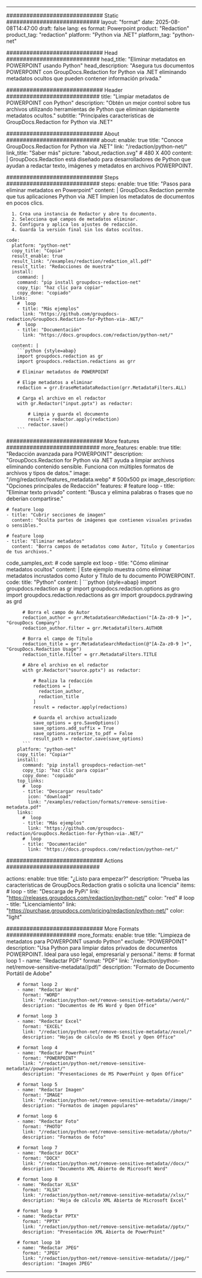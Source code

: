 
---
############################# Static ############################
layout: "format"
date:  2025-08-08T14:47:00
draft: false
lang: es
format: Powerpoint
product: "Redaction"
product_tag: "redaction"
platform: "Python via .NET"
platform_tag: "python-net"

############################# Head ############################
head_title: "Eliminar metadatos en POWERPOINT usando Python"
head_description: "Asegura tus documentos POWERPOINT con GroupDocs.Redaction for Python via .NET eliminando metadatos ocultos que pueden contener información privada."

############################# Header ############################
title: "Limpiar metadatos de POWERPOINT con Python" 
description: "Obtén un mejor control sobre tus archivos utilizando herramientas de Python que eliminan rápidamente metadatos ocultos."
subtitle: "Principales características de GroupDocs.Redaction for Python via .NET" 

############################# About ############################
about:
    enable: true
    title: "Conoce GroupDocs.Redaction for Python via .NET"
    link: "/redaction/python-net/"
    link_title: "Saber más"
    picture: "about_redaction.svg" # 480 X 400
    content: |
       GroupDocs.Redaction está diseñado para desarrolladores de Python que ayudan a redactar texto, imágenes y metadatos en archivos POWERPOINT.

############################# Steps ############################
steps:
    enable: true
    title: "Pasos para eliminar metadatos en Powerpoint"
    content: |
      GroupDocs.Redaction permite que tus aplicaciones Python via .NET limpien los metadatos de documentos en pocos clics.
      
      1. Crea una instancia de Redactor y abre tu documento.
      2. Selecciona qué campos de metadatos eliminar.
      3. Configura y aplica los ajustes de redacción.
      4. Guarda la versión final sin los datos ocultos.
   
    code:
      platform: "python-net"
      copy_title: "Copiar"
      result_enable: true
      result_link: "/examples/redaction/redaction_all.pdf"
      result_title: "Redacciones de muestra"
      install:
        command: |
        command: "pip install groupdocs-redaction-net"
        copy_tip: "haz clic para copiar"
        copy_done: "copiado"
      links:
        #  loop
        - title: "Más ejemplos"
          link: "https://github.com/groupdocs-redaction/GroupDocs.Redaction-for-Python-via-.NET/"
        #  loop
        - title: "Documentación"
          link: "https://docs.groupdocs.com/redaction/python-net/"
          
      content: |
        ```python {style=abap}
        import groupdocs.redaction as gr
        import groupdocs.redaction.redactions as grr

        # Eliminar metadatos de POWERPOINT

        # Elige metadatos a eliminar
        redaction = grr.EraseMetadataRedaction(grr.MetadataFilters.ALL)

        # Carga el archivo en el redactor
        with gr.Redactor("input.pptx") as redactor:

            # Limpia y guarda el documento
            result = redactor.apply(redaction)
            redactor.save()
        ```            


############################# More features ############################
more_features:
  enable: true
  title: "Redacción avanzada para POWERPOINT"
  description: "GroupDocs.Redaction for Python via .NET ayuda a limpiar archivos eliminando contenido sensible. Funciona con múltiples formatos de archivos y tipos de datos."
  image: "/img/redaction/features_metadata.webp" # 500x500 px
  image_description: "Opciones principales de Redacción"
  features:
    # feature loop
    - title: "Eliminar texto privado"
      content: "Busca y elimina palabras o frases que no deberían compartirse."

    # feature loop
    - title: "Cubrir secciones de imagen"
      content: "Oculta partes de imágenes que contienen visuales privadas o sensibles."

    # feature loop
    - title: "Eliminar metadatos"
      content: "Borra campos de metadatos como Autor, Título y Comentarios de tus archivos."
      
  code_samples_ext:
    # code sample ext loop
    - title: "Cómo eliminar metadatos ocultos"
      content: |
        Este ejemplo muestra cómo eliminar metadatos incrustados como Autor y Título de tu documento POWERPOINT.
      code:
        title: "Python"
        content: |
          ```python {style=abap}
          import groupdocs.redaction as gr
          import groupdocs.redaction.options as gro
          import groupdocs.redaction.redactions as grr
          import groupdocs.pydrawing as grd

          # Borra el campo de Autor
          redaction_author = grr.MetadataSearchRedaction("[A-Za-z0-9 ]+", "GroupDocs Company")
          redaction_author.filter = grr.MetadataFilters.AUTHOR

          # Borra el campo de Título
          redaction_title = grr.MetadataSearchRedaction(@"[A-Za-z0-9 ]+", "GroupDocs.Redaction Usage")
          redaction_title.filter = grr.MetadataFilters.TITLE

          # Abre el archivo en el redactor
          with gr.Redactor("source.pptx") as redactor:

              # Realiza la redacción
              redactions = [
                redaction_author,
                redaction_title
              ]
              result = redactor.apply(redactions)

              # Guarda el archivo actualizado
              save_options = gro.SaveOptions()
              save_options.add_suffix = True
              save_options.rasterize_to_pdf = False
              result_path = redactor.save(save_options)
          ```
        platform: "python-net"
        copy_title: "Copiar"
        install:
          command: "pip install groupdocs-redaction-net"
          copy_tip: "haz clic para copiar"
          copy_done: "copiado"
        top_links:
          #  loop
          - title: "Descargar resultado"
            icon: "download"
            link: "/examples/redaction/formats/remove-sensitive-metadata.pdf"
        links:
          #  loop
          - title: "Más ejemplos"
            link: "https://github.com/groupdocs-redaction/GroupDocs.Redaction-for-Python-via-.NET/"
          #  loop
          - title: "Documentación"
            link: "https://docs.groupdocs.com/redaction/python-net/"


############################# Actions ############################

actions:
  enable: true
  title: "¿Listo para empezar?"
  description: "Prueba las características de GroupDocs.Redaction gratis o solicita una licencia"
  items:
    #  loop
    - title: "Descarga de PyPi"
      link: "https://releases.groupdocs.com/redaction/python-net/"
      color: "red"
        #  loop
    - title: "Licenciamiento"
      link: "https://purchase.groupdocs.com/pricing/redaction/python-net/"
      color: "light"


############################# More Formats #####################
more_formats:
    enable: true
    title: "Limpieza de metadatos para POWERPOINT usando Python"
    exclude: "POWERPOINT"
    description: "Usa Python para limpiar datos privados de documentos POWERPOINT. Ideal para uso legal, empresarial y personal."
    items: 
        # format loop 1
        - name: "Redactar PDF"
          format: "PDF"
          link: "/redaction/python-net/remove-sensitive-metadata//pdf/"
          description: "Formato de Documento Portátil de Adobe"

        # format loop 2
        - name: "Redactar Word"
          format: "WORD"
          link: "/redaction/python-net/remove-sensitive-metadata//word/"
          description: "Documentos de MS Word y Open Office"
          
        # format loop 3
        - name: "Redactar Excel"
          format: "EXCEL"
          link: "/redaction/python-net/remove-sensitive-metadata//excel/"
          description: "Hojas de cálculo de MS Excel y Open Office"

        # format loop 4
        - name: "Redactar PowerPoint"
          format: "POWERPOINT"
          link: "/redaction/python-net/remove-sensitive-metadata//powerpoint/"
          description: "Presentaciones de MS PowerPoint y Open Office"

        # format loop 5
        - name: "Redactar Imagen"
          format: "IMAGE"
          link: "/redaction/python-net/remove-sensitive-metadata//image/"
          description: "Formatos de imagen populares"

        # format loop 6
        - name: "Redactar Foto"
          format: "PHOTO"
          link: "/redaction/python-net/remove-sensitive-metadata//photo/"
          description: "Formatos de foto"

        # format loop 7
        - name: "Redactar DOCX"
          format: "DOCX"
          link: "/redaction/python-net/remove-sensitive-metadata//docx/"
          description: "Documento XML Abierto de Microsoft Word"
          
        # format loop 8
        - name: "Redactar XLSX"
          format: "XLSX"
          link: "/redaction/python-net/remove-sensitive-metadata//xlsx/"
          description: "Hoja de cálculo XML Abierta de Microsoft Excel"
          
        # format loop 9
        - name: "Redactar PPTX"
          format: "PPTX"
          link: "/redaction/python-net/remove-sensitive-metadata//pptx/"
          description: "Presentación XML Abierta de PowerPoint"

        # format loop 10
        - name: "Redactar JPEG"
          format: "JPEG"
          link: "/redaction/python-net/remove-sensitive-metadata//jpeg/"
          description: "Imagen JPEG"


---